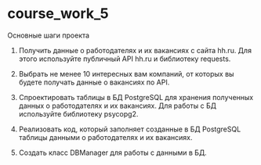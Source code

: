 # course_work_5

Основные шаги проекта
1) Получить данные о работодателях и их вакансиях с сайта hh.ru. Для этого используйте публичный API hh.ru и библиотеку requests.

2) Выбрать не менее 10 интересных вам компаний, от которых вы будете получать данные о вакансиях по API.

3) Спроектировать таблицы в БД PostgreSQL для хранения полученных данных о работодателях и их вакансиях. Для работы с БД используйте библиотеку psycopg2.

4) Реализовать код, который заполняет созданные в БД PostgreSQL таблицы данными о работодателях и их вакансиях.

5) Создать класс  DBManager для работы с данными в БД.
